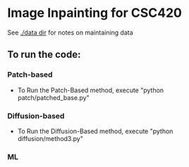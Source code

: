 # Image Inpainting for CSC420

See [./data dir](./data/README.md) for notes on maintaining data


## To run the code:

### Patch-based
- To Run the Patch-Based method, execute "python patch/patched_base.py"

### Diffusion-based
- To Run the Diffusion-Based method, execute "python diffusion/method3.py"

### ML
